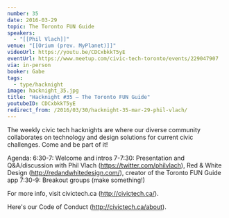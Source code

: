 ```yaml
---
number: 35
date: 2016-03-29
topic: The Toronto FUN Guide
speakers:
  - "[[Phil Vlach]]"
venue: "[[Orium (prev. MyPlanet)]]"
videoUrl: https://youtu.be/CDCxbkkT5yE
eventUrl: https://www.meetup.com/civic-tech-toronto/events/229047907
via: in-person
booker: Gabe
tags:
  - type/hacknight
image: hacknight_35.jpg
title: "Hacknight #35 – The Toronto FUN Guide"
youtubeID: CDCxbkkT5yE
redirect_from: /2016/03/30/hacknight-35-mar-29-phil-vlach/
---
```


The weekly civic tech hacknights are where our diverse community collaborates on technology and design solutions for current civic challenges. Come and be part of it!

Agenda:
6:30-7: Welcome and intros
7-7:30: Presentation and Q&A/discussion with Phil Vlach (https://twitter.com/philvlach), Red & White Design (http://redandwhitedesign.com/), creator of the Toronto FUN Guide app
7:30-9: Breakout groups (make something!)

For more info, visit civictech.ca (http://civictech.ca/).

Here's our Code of Conduct (http://civictech.ca/about).